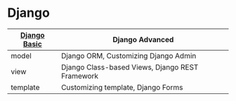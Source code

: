 # Django
|[Django Basic][basic]|Django Advanced|
|---|---|
|model|Django ORM, Customizing Django Admin|
|view|Django Class-based Views, Django REST Framework|
|template|Customizing template, Django Forms|

[basic]: https://github.com/pplinlin2/Django/blob/master/src/django_basic/
[//]: # (authentication, OAuth, testing, i18n)
